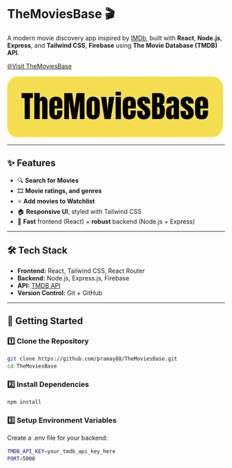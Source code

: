 # TheMoviesBase 🎬

A modern movie discovery app inspired by [IMDb](https://imdb.com), built with **React**, **Node.js**, **Express**, and **Tailwind CSS**, **Firebase** using **The Movie Database (TMDB) API**.  

[🌐Visit TheMoviesBase](https://themoviesbase.netlify.app)
  
[![TheMoviesBase Logo](https://raw.githubusercontent.com/pramay88/TheMoviesBase/main/src/assets/TheMoviesBase.png)](https://themoviesbase.netlify.app)

---

## ✨ Features

- 🔍 **Search for Movies**
- 🎞️ **Movie ratings, and genres**
- ⭐ **Add movies to Watchlist**
- 🏠 **Responsive UI**, styled with Tailwind CSS
- 🚀 **Fast** frontend (React) + **robust** backend (Node.js + Express)

---

## 🛠️ Tech Stack

- **Frontend:** React, Tailwind CSS, React Router
- **Backend:** Node.js, Express.js, Firebase
- **API:** [TMDB API](https://www.themoviedb.org/documentation/api)
- **Version Control:** Git + GitHub

---

## 🚀 Getting Started

### 1️⃣ Clone the Repository

```bash
git clone https://github.com/pramay88/TheMoviesBase.git
cd TheMoviesBase
```

### 2️⃣ Install Dependencies  
```bash
npm install
```
### 3️⃣ Setup Environment Variables  
Create a .env file for your backend:
```bash
TMDB_API_KEY=your_tmdb_api_key_here
PORT=5000
```
